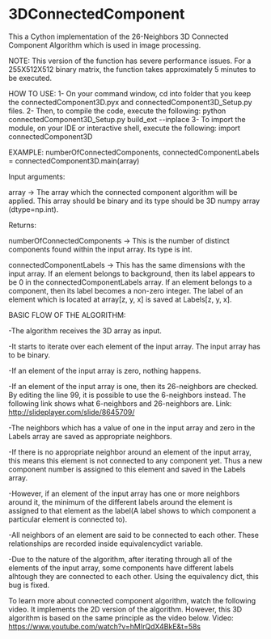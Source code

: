 # 3DConnectedComponent

This a Cython implementation of the 26-Neighbors 3D Connected Component Algorithm which is used in image processing.

NOTE: This version of the function has severe performance issues. For a 255X512X512 binary matrix, the function 
takes approximately 5 minutes to be executed.

HOW TO USE:
1- On your command window, cd into folder that you keep the connectedComponent3D.pyx and connectedComponent3D_Setup.py files. 
2- Then, to compile the code, execute the following:
    python connectedComponent3D_Setup.py build_ext --inplace
3- To import the module, on your IDE or interactive shell, execute the following:
    import connectedComponent3D

EXAMPLE:
numberOfConnectedComponents, connectedComponentLabels = connectedComponent3D.main(array) 

Input arguments: 

array -> The array which the connected component algorithm will be applied. This array should be binary and its
type should be 3D numpy array (dtype=np.int).

Returns:

numberOfConnectedComponents -> This is the number of distinct components found within the input array. Its type is int.

connectedComponentLabels -> This has the same dimensions with the input array. If an element belongs to background, then its label appears to be 0 in the connectedComponentLabels array. If an element belongs to a component, then its label becomes a non-zero integer. The label of an element which is located at array[z, y, x] is saved at Labels[z, y, x]. 



BASIC FLOW OF THE ALGORITHM:

-The algorithm receives the 3D array as input. 

-It starts to iterate over each element of the input array. The input array has to be binary. 

-If an element of the input array is zero, nothing happens. 

-If an element of the input array is one, then its 26-neighbors are checked. By editing the line 99, it is possible to use the 
6-neighbors instead. The following link shows what 6-neighbors and 26-neighbors are. Link: http://slideplayer.com/slide/8645709/

-The neighbors which has a value of one in the input array and zero in the Labels array are saved as appropriate neighbors.

-If there is no appropriate neighbor around an element of the input array, this means this element is not connected to any component 
yet. Thus a new component number is assigned to this element and saved in the Labels array.

-However, if an element of the input array has one or more neighbors around it, the minimum of the different labels around the element
is assigned to that element as the label(A label shows to which component a particular element is connected to).

-All neighbors of an element are said to be connected to each other. These relationships are recorded inside equivalencydict variable.

-Due to the nature of the algorithm, after iterating through all of the elements of the input array, some components have different
labels alhtough they are connected to each other. Using the equivalency dict, this bug is fixed.

To learn more about connected component algorithm, watch the following video. It implements the 2D version of the algorithm. However,
this 3D algorithm is based on the same principle as the video below.
Video: https://www.youtube.com/watch?v=hMIrQdX4BkE&t=58s

